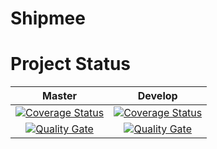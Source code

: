 # Shipmee



# Project Status

| Master | Develop |
| :----: | :---:|
|[![Coverage Status](https://coveralls.io/repos/github/ISSPUS/Shipmee/badge.svg)](https://coveralls.io/github/ISSPUS/Shipmee)| [![Coverage Status](https://coveralls.io/repos/github/ISSPUS/Shipmee/badge.svg?branch=develop)](https://coveralls.io/github/ISSPUS/Shipmee?branch=develop) |
|[![Quality Gate](https://sonarqube.com/api/badges/gate?key=ISPP:Shipmee)](https://sonarqube.com/dashboard/index/ISPP%3AShipmee)|[![Quality Gate](https://sonarqube.com/api/badges/gate?key=ISPP:Shipmee:develop)](https://sonarqube.com/dashboard/index/ISPP%3AShipmee%3Adevelop)|

